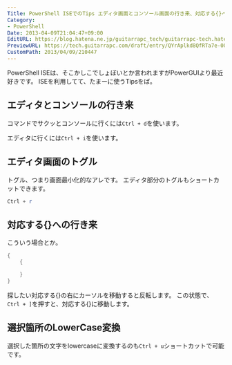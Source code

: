```yaml
---
Title: PowerShell ISEでのTips エディタ画面とコンソール画面の行き来、対応する{}への移動、LowerCase変換
Category:
- PowerShell
Date: 2013-04-09T21:04:47+09:00
EditURL: https://blog.hatena.ne.jp/guitarrapc_tech/guitarrapc-tech.hatenablog.com/atom/entry/6802418398340681561
PreviewURL: https://tech.guitarrapc.com/draft/entry/QYrAplkd8QfRTa7e-0OaW-goB0M
CustomPath: 2013/04/09/210447
---
```


<!--
Date: 2013-04-09T21:04:47+09:00
URL: https://tech.guitarrapc.com/entry/2013/04/09/210447
-->

PowerShell ISEは、そこかしこでしょぼいとか言われますがPowerGUIより最近好きです。 ISEを利用してて、たまーに使うTipsをば。

## エディタとコンソールの行き来

コマンドでサクッとコンソールに行くには`Ctrl + d`を使います。

エディタに行くには`Ctrl + i`を使います。

## エディタ画面のトグル

トグル、つまり画面最小化的なアレです。 エディタ部分のトグルもショートカットできます。

```ps1
Ctrl + r
```

## 対応する{}への行き来
こういう場合とか。

```ps1
{
    {

    }
}
```

探したい対応する{}の右にカーソルを移動すると反転します。 この状態で、`Ctrl + ]`を押すと、対応する{}に移動します。

## 選択箇所のLowerCase変換
選択した箇所の文字をlowercaseに変換するのも`Ctrl + u`ショートカットで可能です。
